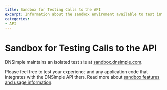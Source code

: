```yaml
---
title: Sandbox for Testing Calls to the API
excerpt: Information about the sandbox enviroment available to test integration with DNSimple API.
categories:
- API
---
```


# Sandbox for Testing Calls to the API

DNSimple maintains an isolated test site at [sandbox.dnsimple.com](https://sandbox.dnsimple.com/). 

Please feel free to test your experience and any application code that integrates with the DNSimple API there. Read more about [sandbox features and usage information](http://developer.dnsimple.com/sandbox/).
